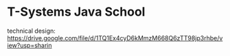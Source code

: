# T-Systems Java School

technical design: https://drive.google.com/file/d/1TQ1Ex4cyD6kMmzM668Q6zTT98jp3rhbe/view?usp=sharin
